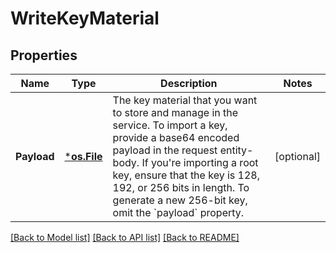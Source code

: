 # WriteKeyMaterial

## Properties
Name | Type | Description | Notes
------------ | ------------- | ------------- | -------------
**Payload** | [***os.File**](*os.File.md) | The key material that you want to store and manage in the service.       To import a key, provide a base64 encoded payload in the request entity-body. If you&#39;re importing a root key, ensure that the key is 128, 192, or 256 bits in length. To generate a new 256-bit key, omit the &#x60;payload&#x60;  property. | [optional] 

[[Back to Model list]](../README.md#documentation-for-models) [[Back to API list]](../README.md#documentation-for-api-endpoints) [[Back to README]](../README.md)


